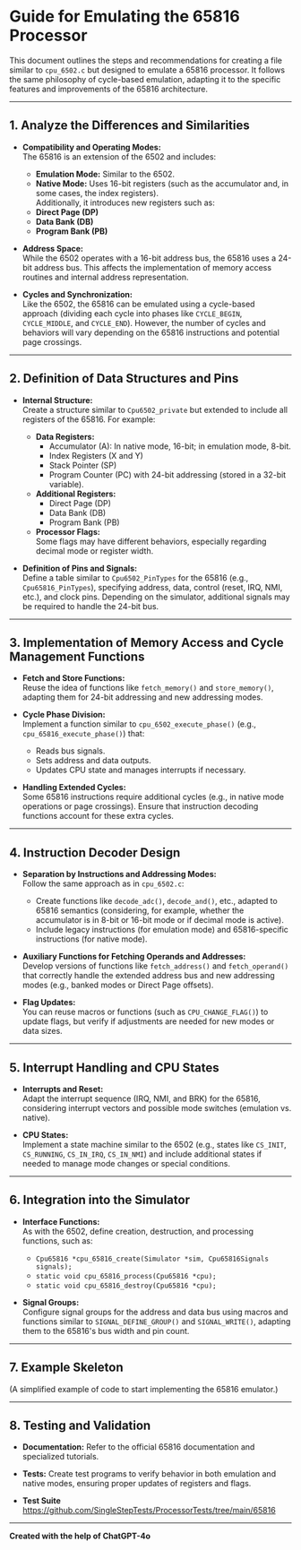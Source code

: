# Guide for Emulating the 65816 Processor

This document outlines the steps and recommendations for creating a file similar to `cpu_6502.c` but designed to emulate a 65816 processor. It follows the same philosophy of cycle-based emulation, adapting it to the specific features and improvements of the 65816 architecture.

---

## 1. Analyze the Differences and Similarities

- **Compatibility and Operating Modes:**  
  The 65816 is an extension of the 6502 and includes:
  - **Emulation Mode:** Similar to the 6502.
  - **Native Mode:** Uses 16-bit registers (such as the accumulator and, in some cases, the index registers).  
  Additionally, it introduces new registers such as:
  - **Direct Page (DP)**
  - **Data Bank (DB)**
  - **Program Bank (PB)**

- **Address Space:**  
  While the 6502 operates with a 16-bit address bus, the 65816 uses a 24-bit address bus. This affects the implementation of memory access routines and internal address representation.

- **Cycles and Synchronization:**  
  Like the 6502, the 65816 can be emulated using a cycle-based approach (dividing each cycle into phases like `CYCLE_BEGIN`, `CYCLE_MIDDLE`, and `CYCLE_END`). However, the number of cycles and behaviors will vary depending on the 65816 instructions and potential page crossings.

---

## 2. Definition of Data Structures and Pins

- **Internal Structure:**  
  Create a structure similar to `Cpu6502_private` but extended to include all registers of the 65816. For example:
  - **Data Registers:**  
    - Accumulator (A): In native mode, 16-bit; in emulation mode, 8-bit.
    - Index Registers (X and Y)
    - Stack Pointer (SP)
    - Program Counter (PC) with 24-bit addressing (stored in a 32-bit variable).
  - **Additional Registers:**  
    - Direct Page (DP)
    - Data Bank (DB)
    - Program Bank (PB)
  - **Processor Flags:**  
    Some flags may have different behaviors, especially regarding decimal mode or register width.

- **Definition of Pins and Signals:**  
  Define a table similar to `Cpu6502_PinTypes` for the 65816 (e.g., `Cpu65816_PinTypes`), specifying address, data, control (reset, IRQ, NMI, etc.), and clock pins. Depending on the simulator, additional signals may be required to handle the 24-bit bus.

---

## 3. Implementation of Memory Access and Cycle Management Functions

- **Fetch and Store Functions:**  
  Reuse the idea of functions like `fetch_memory()` and `store_memory()`, adapting them for 24-bit addressing and new addressing modes.

- **Cycle Phase Division:**  
  Implement a function similar to `cpu_6502_execute_phase()` (e.g., `cpu_65816_execute_phase()`) that:
  - Reads bus signals.
  - Sets address and data outputs.
  - Updates CPU state and manages interrupts if necessary.

- **Handling Extended Cycles:**  
  Some 65816 instructions require additional cycles (e.g., in native mode operations or page crossings). Ensure that instruction decoding functions account for these extra cycles.

---

## 4. Instruction Decoder Design

- **Separation by Instructions and Addressing Modes:**  
  Follow the same approach as in `cpu_6502.c`:
  - Create functions like `decode_adc()`, `decode_and()`, etc., adapted to 65816 semantics (considering, for example, whether the accumulator is in 8-bit or 16-bit mode or if decimal mode is active).
  - Include legacy instructions (for emulation mode) and 65816-specific instructions (for native mode).

- **Auxiliary Functions for Fetching Operands and Addresses:**  
  Develop versions of functions like `fetch_address()` and `fetch_operand()` that correctly handle the extended address bus and new addressing modes (e.g., banked modes or Direct Page offsets).

- **Flag Updates:**  
  You can reuse macros or functions (such as `CPU_CHANGE_FLAG()`) to update flags, but verify if adjustments are needed for new modes or data sizes.

---

## 5. Interrupt Handling and CPU States

- **Interrupts and Reset:**  
  Adapt the interrupt sequence (IRQ, NMI, and BRK) for the 65816, considering interrupt vectors and possible mode switches (emulation vs. native).

- **CPU States:**  
  Implement a state machine similar to the 6502 (e.g., states like `CS_INIT`, `CS_RUNNING`, `CS_IN_IRQ`, `CS_IN_NMI`) and include additional states if needed to manage mode changes or special conditions.

---

## 6. Integration into the Simulator

- **Interface Functions:**  
  As with the 6502, define creation, destruction, and processing functions, such as:
  - `Cpu65816 *cpu_65816_create(Simulator *sim, Cpu65816Signals signals);`
  - `static void cpu_65816_process(Cpu65816 *cpu);`
  - `static void cpu_65816_destroy(Cpu65816 *cpu);`

- **Signal Groups:**  
  Configure signal groups for the address and data bus using macros and functions similar to `SIGNAL_DEFINE_GROUP()` and `SIGNAL_WRITE()`, adapting them to the 65816's bus width and pin count.

---

## 7. Example Skeleton

(A simplified example of code to start implementing the 65816 emulator.)

---

## 8. Testing and Validation

- **Documentation:**
  Refer to the official 65816 documentation and specialized tutorials.

- **Tests:**
  Create test programs to verify behavior in both emulation and native modes, ensuring proper updates of registers and flags.

- **Test Suite**
  https://github.com/SingleStepTests/ProcessorTests/tree/main/65816

---

**Created with the help of ChatGPT-4o**